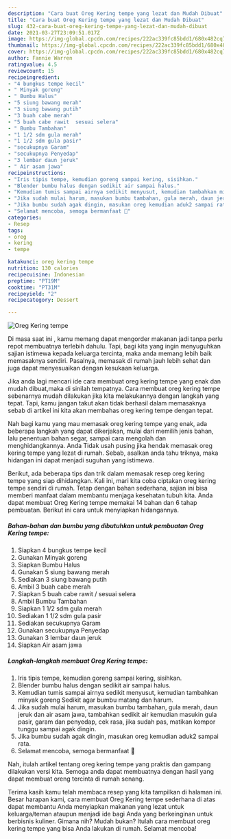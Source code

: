 ```yaml
---
description: "Cara buat Oreg Kering tempe yang lezat dan Mudah Dibuat"
title: "Cara buat Oreg Kering tempe yang lezat dan Mudah Dibuat"
slug: 432-cara-buat-oreg-kering-tempe-yang-lezat-dan-mudah-dibuat
date: 2021-03-27T23:09:51.017Z
image: https://img-global.cpcdn.com/recipes/222ac339fc85bdd1/680x482cq70/oreg-kering-tempe-foto-resep-utama.jpg
thumbnail: https://img-global.cpcdn.com/recipes/222ac339fc85bdd1/680x482cq70/oreg-kering-tempe-foto-resep-utama.jpg
cover: https://img-global.cpcdn.com/recipes/222ac339fc85bdd1/680x482cq70/oreg-kering-tempe-foto-resep-utama.jpg
author: Fannie Warren
ratingvalue: 4.5
reviewcount: 15
recipeingredient:
- "4 bungkus tempe kecil"
- " Minyak goreng"
- " Bumbu Halus"
- "5 siung bawang merah"
- "3 siung bawang putih"
- "3 buah cabe merah"
- "5 buah cabe rawit  sesuai selera"
- " Bumbu Tambahan"
- "1 1/2 sdm gula merah"
- "1 1/2 sdm gula pasir"
- "secukupnya Garam"
- "secukupnya Penyedap"
- "3 lembar daun jeruk"
- " Air asam jawa"
recipeinstructions:
- "Iris tipis tempe, kemudian goreng sampai kering, sisihkan."
- "Blender bumbu halus dengan sedikit air sampai halus."
- "Kemudian tumis sampai airnya sedikit menyusut, kemudian tambahkan minyak goreng Sedikit agar bumbu matang dan harum."
- "Jika sudah mulai harum, masukan bumbu tambahan, gula merah, daun jeruk dan air asam jawa, tambahkan sedikit air kemudian masukin gula pasir, garam dan penyedap, cek rasa, jika sudah pas, matikan kompor tunggu sampai agak dingin."
- "Jika bumbu sudah agak dingin, masukan oreg kemudian aduk2 sampai rata."
- "Selamat mencoba, semoga bermanfaat 🤗"
categories:
- Resep
tags:
- oreg
- kering
- tempe

katakunci: oreg kering tempe 
nutrition: 130 calories
recipecuisine: Indonesian
preptime: "PT19M"
cooktime: "PT31M"
recipeyield: "2"
recipecategory: Dessert

---
```



![Oreg Kering tempe](https://img-global.cpcdn.com/recipes/222ac339fc85bdd1/680x482cq70/oreg-kering-tempe-foto-resep-utama.jpg)

Di masa  saat ini , kamu memang dapat mengorder makanan jadi tanpa perlu repot membuatnya terlebih dahulu. Tapi, bagi kita yang ingin menyuguhkan sajian istimewa kepada keluarga tercinta, maka anda memang lebih baik memasaknya sendiri. Pasalnya, memasak di rumah jauh lebih sehat dan juga dapat menyesuaikan dengan kesukaan keluarga.

Jika anda lagi mencari ide cara membuat oreg kering tempe yang enak dan mudah dibuat,maka di sinilah tempatnya. Cara membuat oreg kering tempe  sebenarnya mudah dilakukan jika kita melakukannya dengan langkah yang tepat. Tapi, kamu jangan takut akan tidak berhasil dalam memasaknya 
sebab di artikel ini kita akan membahas oreg kering tempe dengan tepat.  



Nah bagi kamu yang mau memasak oreg kering tempe yang enak, ada beberapa langkah yang dapat dikerjakan, mulai dari memilih jenis bahan, lalu penentuan bahan segar, sampai cara mengolah dan menghidangkannya. Anda Tidak usah pusing jika hendak memasak oreg kering tempe yang lezat di rumah. Sebab, asalkan anda  tahu triknya, maka hidangan ini dapat menjadi suguhan yang istimewa.

Berikut, ada beberapa tips dan trik dalam memasak resep oreg kering tempe yang siap dihidangkan. Kali ini, mari kita coba ciptakan oreg kering tempe sendiri di rumah. Tetap dengan bahan sederhana, sajian ini bisa memberi manfaat dalam membantu menjaga kesehatan tubuh kita. Anda dapat membuat Oreg Kering tempe memakai 14 bahan dan 6 tahap pembuatan. Berikut ini cara untuk menyiapkan hidangannya.

<!--inarticleads1-->

##### Bahan-bahan dan bumbu yang dibutuhkan untuk pembuatan Oreg Kering tempe:

1. Siapkan 4 bungkus tempe kecil
1. Gunakan  Minyak goreng
1. Siapkan  Bumbu Halus
1. Gunakan 5 siung bawang merah
1. Sediakan 3 siung bawang putih
1. Ambil 3 buah cabe merah
1. Siapkan 5 buah cabe rawit / sesuai selera
1. Ambil  Bumbu Tambahan
1. Siapkan 1 1/2 sdm gula merah
1. Sediakan 1 1/2 sdm gula pasir
1. Sediakan secukupnya Garam
1. Gunakan secukupnya Penyedap
1. Gunakan 3 lembar daun jeruk
1. Siapkan  Air asam jawa




<!--inarticleads2-->

##### Langkah-langkah membuat Oreg Kering tempe:

1. Iris tipis tempe, kemudian goreng sampai kering, sisihkan.
1. Blender bumbu halus dengan sedikit air sampai halus.
1. Kemudian tumis sampai airnya sedikit menyusut, kemudian tambahkan minyak goreng Sedikit agar bumbu matang dan harum.
1. Jika sudah mulai harum, masukan bumbu tambahan, gula merah, daun jeruk dan air asam jawa, tambahkan sedikit air kemudian masukin gula pasir, garam dan penyedap, cek rasa, jika sudah pas, matikan kompor tunggu sampai agak dingin.
1. Jika bumbu sudah agak dingin, masukan oreg kemudian aduk2 sampai rata.
1. Selamat mencoba, semoga bermanfaat 🤗




Nah, itulah artikel tentang  oreg kering tempe  yang praktis dan gampang dilakukan versi kita. Semoga anda dapat membuatnya dengan hasil yang dapat membuat oreng tercinta di rumah senang. 

Terima kasih kamu telah membaca resep yang kita tampilkan di halaman ini. Besar harapan kami, cara membuat  Oreg Kering tempe sederhana di atas dapat membantu Anda menyiapkan makanan yang lezat untuk keluarga/teman ataupun menjadi ide bagi Anda yang berkeinginan untuk berbisnis kuliner. Gimana nih? Mudah bukan? Itulah cara membuat oreg kering tempe yang bisa Anda lakukan di rumah. Selamat mencoba!

